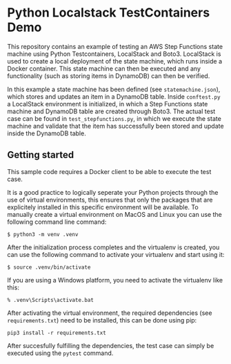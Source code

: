 # Python Localstack TestContainers Demo

This repository contains an example of testing an AWS Step Functions state machine using Python Testcontainers, LocalStack and Boto3. LocalStack is used to create a local deployment of the state machine, which runs inside a Docker container. This state machine can then be executed and any functionality (such as storing items in DynamoDB) can then be verified.

In this example a state machine has been defined (see `statemachine.json`), which stores and updates an item in a DynamoDB table. Inside `conftest.py` a LocalStack environment is initialized, in which a Step Functions state machine and DynamoDB table are created through Boto3. The actual test case can be found in `test_stepfunctions.py`, in which we execute the state machine and validate that the item has successfully been stored and update inside the DynamoDB table.

## Getting started

This sample code requires a Docker client to be able to execute the test case.

It is a good practice to logically seperate your Python projects through the use of virtual environments, this ensures that only the packages that are explicitely installed in this specific environment will be available. To manually create a virtual environment on MacOS and Linux you can use the following command line command:

`$ python3 -m venv .venv`

After the initialization process completes and the virtualenv is created, you can use the following command to activate your virtualenv and start using it:

`$ source .venv/bin/activate`

If you are using a Windows platform, you need to activate the virtualenv like this:

`% .venv\Scripts\activate.bat`

After activating the virtual environment, the required dependencies (see `requirements.txt`) need to be installed, this can be done using pip:

`pip3 install -r requirements.txt`

After succesfully fulfilling the dependencies, the test case can simply be executed using the `pytest` command.